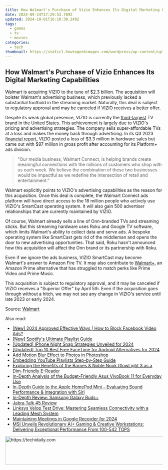 ```yaml
---
title: How Walmart's Purchase of Vizio Enhances Its Digital Marketing Capabilities
date: 2024-09-24T17:29:53.709Z
updated: 2024-10-01T16:10:30.249Z
tags:
  - games
  - tv
  - movies
categories:
  - tech
thumbnail: https://static1.howtogeekimages.com/wordpress/wp-content/uploads/2024/02/21.jpg
---
```


## How Walmart's Purchase of Vizio Enhances Its Digital Marketing Capabilities

Walmart is acquiring VIZIO to the tune of $2.3 billion. The acquisition will bolster Walmart's advertising business, which previously lacked a substantial foothold in the streaming market. Naturally, this deal is subject to regulatory approval and may be canceled if VIZIO receives a better offer.

 Despite its weak global presence, VIZIO is currently the [third-largest](http://www.statista.com/forecasts/997115/tv-ownership-by-brand-in-the-us) TV brand in the United States. This achievement is largely due to VIZIO's pricing and advertising strategies. The company sells super-affordable TVs at a loss and makes the money back through advertising. In its Q3 2023 [financial report](https://d18rn0p25nwr6d.cloudfront.net/CIK-0001835591/758c28ca-0bee-4ede-bd39-8056692f9ce5.pdf), VIZIO posted a loss of $3.3 million in hardware sales but came out with $97 million in gross profit after accounting for its Platform+ ads division.

> "Our media business, Walmart Connect, is helping brands create meaningful connections with the millions of customers who shop with us each week. We believe the combination of these two businesses would be impactful as we redefine the intersection of retail and entertainment.”

 Walmart explicitly points to VIZIO's advertising capabilities as the reason for this acquisition. Once this deal is complete, the Walmart Connect ads platform will have direct access to the 18 million people who actively use VIZIO's SmartCast operating system. It will also gain 500 advertiser relationships that are currently maintained by VIZIO.

 Of course, Walmart already sells a line of Onn-branded TVs and streaming sticks. But this streaming hardware uses Roku and Google TV software, which limits Walmart's ability to collect data and serve ads. A bespoke operating system like SmartCast gets rid of the middleman and opens the door to new advertising opportunities. That said, Roku hasn't announced how this acquisition will affect the Onn brand or its partnership with Roku.

 Even if we ignore the ads business, VIZIO SmartCast may become Walmart's answer to Amazon Fire TV. It may also contribute to [Walmart+](https://printer-issues.techidaily.com/guide-to-restoring-communication-with-printer/), an Amazon Prime alternative that has struggled to match perks like Prime Video and Prime Music.

 This acquisition is subject to regulatory approval, and it may be canceled if VIZIO receives a "Superior Offer" by April 5th. Even if the acquisition goes through without a hitch, we may not see any change in VIZIO's service until late 2023 or early 2024.

 Source: [Walmart](https://corporate.walmart.com/news/2024/02/20/walmart-agrees-to-acquire-vizio-holding-corp-to-facilitate-accelerated-growth-of-walmart-connect-through-vizio-s-smartcast-operating-system)

<ins class="adsbygoogle"
     style="display:block"
     data-ad-format="autorelaxed"
     data-ad-client="ca-pub-7571918770474297"
     data-ad-slot="1223367746"></ins>

<ins class="adsbygoogle"
     style="display:block"
     data-ad-client="ca-pub-7571918770474297"
     data-ad-slot="8358498916"
     data-ad-format="auto"
     data-full-width-responsive="true"></ins>

<span class="atpl-alsoreadstyle">Also read:</span>
<div><ul>
<li><a href="https://facebook-clips.techidaily.com/new-2024-approved-effective-ways-how-to-block-facebook-video-ads/"><u>[New] 2024 Approved Effective Ways | How to Block Facebook Video Ads?</u></a></li>
<li><a href="https://remote-screen-capture.techidaily.com/new-spotifys-ultimate-playlist-guide/"><u>[New] Spotify's Ultimate Playlist Guide</u></a></li>
<li><a href="https://fox-helps.techidaily.com/updated-iphone-night-snap-strategies-unveiled-for-2024/"><u>[Updated] IPhone Night Snap Strategies Unveiled for 2024</u></a></li>
<li><a href="https://screen-video-capture.techidaily.com/updated-top-10-best-free-facetime-for-android-alternatives-for-2024/"><u>[Updated] Top 10 Best Free FaceTime for Android Alternatives for 2024</u></a></li>
<li><a href="https://article-knowledge.techidaily.com/add-motion-blur-effect-to-photos-in-photoshop/"><u>Add Motion Blur Effect to Photos in Photoshop</u></a></li>
<li><a href="https://youtube-clips.techidaily.com/embedding-youtube-playlists-step-by-step-guide/"><u>Embedding YouTube Playlists Step-by-Step Guide</u></a></li>
<li><a href="https://buynow-help.techidaily.com/exploring-the-benefits-of-the-barnes-and-noble-nook-glowlight-3-as-a-dim-friendly-e-reader/"><u>Exploring the Benefits of the Barnes & Noble Nook GlowLight 3 as a Dim-Friendly E-Reader</u></a></li>
<li><a href="https://buynow-help.techidaily.com/in-depth-analysis-of-the-budget-friendly-asus-vivobook-11-for-everyday-use/"><u>In-Depth Analysis of the Budget-Friendly Asus VivoBook 11 for Everyday Use</u></a></li>
<li><a href="https://buynow-help.techidaily.com/in-depth-guide-to-the-apple-homepod-mini-evaluating-sound-performance-and-integration-with-siri/"><u>In-Depth Guide to the Apple HomePod Mini – Evaluating Sound Performance & Integration with Siri</u></a></li>
<li><a href="https://buynow-help.techidaily.com/in-depth-review-samsung-galaxy-budsplus/"><u>In-Depth Review: Samsung Galaxy Buds+</u></a></li>
<li><a href="https://buynow-help.techidaily.com/jabra-talk-45-review/"><u>Jabra Talk 45 Review</u></a></li>
<li><a href="https://buynow-help.techidaily.com/linksys-velop-test-drive-mastering-seamless-connectivity-with-a-leading-mesh-system/"><u>Linksys Velop Test Drive: Mastering Seamless Connectivity with a Leading Mesh System</u></a></li>
<li><a href="https://on-screen-recording.techidaily.com/maintaining-meetings-in-google-recorder-for-2024/"><u>Maintaining Meetings in Google Recorder for 2024</u></a></li>
<li><a href="https://hardware-tips.techidaily.com/msi-unveils-revolutionary-aiplus-gaming-and-creative-workstations-delivering-exceptional-performance-from-100-542-tops/"><u>MSI Unveils Revolutionary AI+ Gaming & Creative Workstations: Delivering Exceptional Performance From 100-542 TOPS</u></a></li>
</ul></div>

<!-- affiliate ads begin -->
<a href="https://appsumo.8odi.net/c/5597632/2082542/7443" target="_top" id="2082542">
  <img src="//a.impactradius-go.com/display-ad/7443-2082542" border="0" alt="https://techidaily.com" width="728" height="90"/>
</a>
<img height="0" width="0" src="https://appsumo.8odi.net/i/5597632/2082542/7443" style="position:absolute;visibility:hidden;" border="0" />
<!-- affiliate ads end -->

